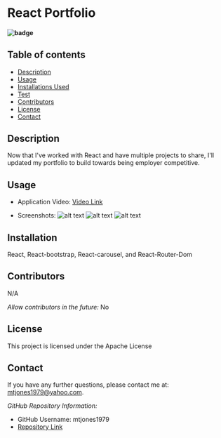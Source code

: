# React Portfolio

  #### ![badge](https://img.shields.io/badge/License-Apache-blue.svg)
  
  ## Table of contents
  
  * [Description](#Description)
  * [Usage](#Usage)
  * [Installations Used](#Installation)
  * [Test](#Test)
  * [Contributors](#Contributors)
  * [License](#License)
  * [Contact](#Contact) 
  
  ## Description 
  Now that I've worked with React and have multiple projects to share, I'll updated my portfolio to build towards being employer competitive. 

  ## Usage
  
  * Application Video:
  [Video Link](https://gentle-island-89868.herokuapp.com/)
  
  * Screenshots:
  ![alt text](https://user-images.githubusercontent.com/74076318/119263288-110c9500-bba4-11eb-80bb-524e28713748.png)
  ![alt text](https://user-images.githubusercontent.com/74076318/119263401-8bd5b000-bba4-11eb-95b7-1396223b2fe4.png)
  ![alt text](https://user-images.githubusercontent.com/74076318/119263380-72346880-bba4-11eb-8b7b-764ae721e71c.png)
  ## Installation
  React, React-bootstrap, React-carousel, and React-Router-Dom

  ## Contributors
  N/A
  
  *Allow contributors in the future:* 
  No
  
  ## License
  This project is licensed under the Apache License
    
  ## Contact
  If you have any further questions, please contact me at: mtjones1979@yahoo.com.
    
  *GitHub Repository Information:*
  * GitHub Username: mtjones1979
  * [Repository Link](https://github.com/mtjones1979/REACT-Portfolio)
  
